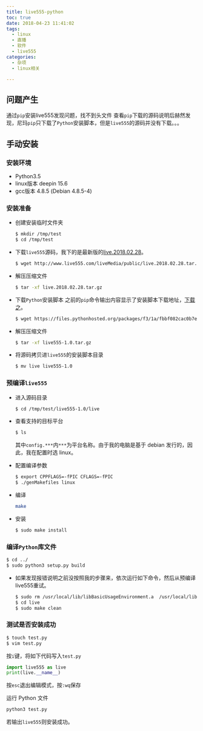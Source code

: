 ```yaml
---
title: live555-python
toc: true
date: 2018-04-23 11:41:02
tags: 
  - linux
  - 直播
  - 软件
  - live555
categories:
  - 杂项
  - linux相关

---
```


## 问题产生

通过`pip`安装live555发现问题，找不到头文件
查看`pip`下载的源码说明后赫然发现，尼玛`pip`只下载了`Python`安装脚本，但是`live555`的源码并没有下载。。。

## 手动安装

### 安装环境

- Python3.5
- linux版本 deepin 15.6
- gcc版本 4.8.5 (Debian 4.8.5-4) 

### 安装准备

- 创建安装临时文件夹

  ```bash
  $ mkdir /tmp/test
  $ cd /tmp/test
  ```

- 下载`live555`源码，我下的是最新版的[live.2018.02.28](http://www.live555.com/liveMedia/public/live.2018.02.28.tar.gz)。

  ```bash
  $ wget http://www.live555.com/liveMedia/public/live.2018.02.28.tar.gz
  ```

- 解压压缩文件

  ```bash
  $ tar -xf live.2018.02.28.tar.gz 
  ```

- 下载`Python`安装脚本
  之前的`pip`命令输出内容显示了安装脚本下载地址，[下载之](https://files.pythonhosted.org/packages/f3/1a/fbbf082cac0b7e8e7cad6581bd853b65db95c171671b3c4e42903c0e8dff/live555-1.0.tar.gz)。

  ```bash
  $ wget https://files.pythonhosted.org/packages/f3/1a/fbbf082cac0b7e8e7cad6581bd853b65db95c171671b3c4e42903c0e8dff/live555-1.0.tar.gz
  ```

- 解压压缩文件

  ```bash
  $ tar -xf live555-1.0.tar.gz 
  ```

- 将源码拷贝进`live555`的安装脚本目录

  ```bash
  $ mv live live555-1.0
  ```

### 预编译`live555` 

- 进入源码目录

  ```bash
  $ cd /tmp/test/live555-1.0/live
  ```

- 查看支持的目标平台

  ```bash
  $ ls
  ```

  其中`config.***`内`***`为平台名称。由于我的电脑是基于 debian 发行的，因此，我在配置时选 linux。

- 配置编译参数

  ```bash
  $ export CPPFLAGS=-fPIC CFLAGS=-fPIC
  $ ./genMakefiles linux
  ```

- 编译

  ```bash
  make
  ```

- 安装
  
  ```bash
  $ sudo make install
  ```

### 编译`Python`库文件

```bash
$ cd ../
$ sudo python3 setup.py build
```
- 如果发现报错说明之前没按照我的步骤来，依次运行如下命令，然后从预编译live555重试。

  ```bash
  $ sudo rm /usr/local/lib/libBasicUsageEnvironment.a  /usr/local/lib/libgroupsock.a  /usr/local/lib/libliveMedia.a  /usr/local/lib/libUsageEnvironment.a
  $ cd live
  $ sudo make clean
  ```
### 测试是否安装成功

```bash
$ touch test.py
$ vim test.py
```

按`i`键，将如下代码写入`test.py`

```python
import live555 as live
print(live.__name__)
```
按`esc`退出编辑模式，按`:wq`保存

运行 Python 文件

```bash
python3 test.py
```

若输出`live555`则安装成功。
